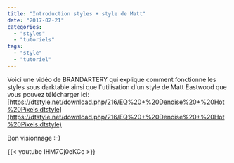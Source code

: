 ```yaml
---
title: "Introduction styles + style de Matt"
date: "2017-02-21"
categories: 
  - "styles"
  - "tutoriels"
tags: 
  - "style"
  - "tutoriel"
---
```


Voici une vidéo de BRANDARTERY qui explique comment fonctionne les styles sous darktable ainsi que l'utilisation d'un style de Matt Eastwood que vous pouvez télécharger ici: [https://dtstyle.net/download.php/216/EQ%20+%20Denoise%20+%20Hot%20Pixels.dtstyle](https://dtstyle.net/download.php/216/EQ%20+%20Denoise%20+%20Hot%20Pixels.dtstyle)

Bon visionnage :-)

{{< youtube IHM7Cj0eKCc >}}
